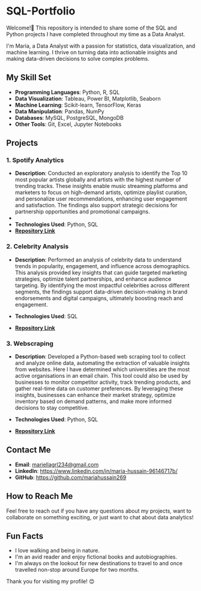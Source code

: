 # SQL-Portfolio
Welcome!👋  This repository is intended to share some of the SQL and Python projects I have completed throughout my time as a Data Analyst.

I'm Maria, a Data Analyst with a passion for statistics, data visualization, and machine learning. I thrive on turning data into actionable insights and making data-driven decisions to solve complex problems.

## My Skill Set

- **Programming Languages**: Python, R, SQL
- **Data Visualization**: Tableau, Power BI, Matplotlib, Seaborn
- **Machine Learning**: Scikit-learn, TensorFlow, Keras
- **Data Manipulation**: Pandas, NumPy
- **Databases**: MySQL, PostgreSQL, MongoDB
- **Other Tools**: Git, Excel, Jupyter Notebooks

## Projects

### 1. Spotify Analytics

- **Description**: Conducted an exploratory analysis to identify the Top 10 most popular artists globally and artists with the highest number of trending tracks. These insights enable music streaming platforms and marketers to focus on high-demand artists, optimize playlist curation, and personalize user recommendations, enhancing user engagement and satisfaction. The findings also support strategic decisions for partnership opportunities and promotional campaigns.
- 
- **Technologies Used**: Python, SQL
- [**Repository Link**](https://github.com/mariahussain269/SQL-Portfolio/blob/main/spotify-most-popular-songs-2023.py)

### 2. Celebrity Analysis

- **Description**: Performed an analysis of celebrity data to understand trends in popularity, engagement, and influence across demographics. This analysis provided key insights that can guide targeted marketing strategies, optimize talent partnerships, and enhance audience targeting. By identifying the most impactful celebrities across different segments, the findings support data-driven decision-making in brand endorsements and digital campaigns, ultimately boosting reach and engagement.
  
- **Technologies Used**: SQL
- [**Repository Link**](https://github.com/mariahussain269/SQL-Portfolio/blob/main/Celebrity%20Analytics)

### 3. Webscraping 

- **Description**: Developed a Python-based web scraping tool to collect and analyze online data, automating the extraction of valuable insights from websites. Here I have determined which universities are the most active organisations in an email chain.  This tool could also be used by businesses to monitor competitor activity, track trending products, and gather real-time data on customer preferences. By leveraging these insights, businesses can enhance their market strategy, optimize inventory based on demand patterns, and make more informed decisions to stay competitive.
  
- **Technologies Used**: Python, SQL
- [**Repository Link**](https://github.com/mariahussain269/SQL-Portfolio/blob/main/Webscrape.py)

## Contact Me

- **Email**: mariellagrl234@gmail.com
- **LinkedIn**: https://www.linkedin.com/in/maria-hussain-96146717b/
- **GitHub**: https://github.com/mariahussain269

## How to Reach Me

Feel free to reach out if you have any questions about my projects, want to collaborate on something exciting, or just want to chat about data analytics!

## Fun Facts

- I love walking and being in nature.
- I'm an avid reader and enjoy fictional books and autobiographies.
- I'm always on the lookout for new destinations to travel to and once travelled non-stop around Europe for two months.

Thank you for visiting my profile! 😊
